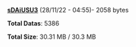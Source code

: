 [**sDAiUSU3**](/data/sDAiUSU3.txt) (28/11/22 - 04:55)- 2058 bytes

**Total Datas**: 5386

**Total Size**: 30.31 MB / 30.3 MB